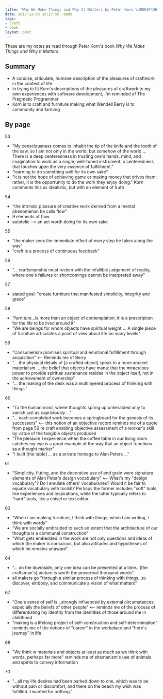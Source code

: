 ```yaml
---
title: "Why We Make Things and Why It Matters by Peter Korn \U0001F4D6"
date: 2017-12-03 10:27:50 -0800
tags:
- craft
- book
layout: post
---
```

These are my notes as read through Peter Korn's book _Why We Make Things and Why It Matters_.

## Summary

* A concise, articulate, humane description of the pleasures of craftwork in the context of life
* In trying to fit Korn's descriptions of the pleasures of craftwork to my own experiences with software development, I'm reminded of The Pragmatic Programmer
* Korn is to craft and furniture making what Wendell Berry is to community and farming

## By page

53

* "My consciousness comes to inhabit the tip of the knife and the tooth of the saw, so I am not only in the world, but somehow of the world … There is a deep centeredness in trusting one's hands, mind, and imagination to work as a single, well-tuned instrument, a centeredness that touches upon the very essence of fulfillment."
* "learning to do something well for its own sake"
* "‎It is not the hope of achieving game or making money that drives them: rather, it is the opportunity to do the work they enjoy doing." Korn comments this as idealistic, but with an element of truth

54

* "the intrinsic pleasure of creative work derived from a mental phenomenon he calls flow"
* 9 elements of flow
* autotelic --> an act worth doing for its own sake

55

* "the maker sees the immediate effect of every step he takes along the way"
* "craft is a process of continuous feedback"

56

* "... craftsmanship must reckon with the infallible judgement of reality, where one's failures or shortcomings cannot be interpreted away"

57

* stated goal: "create furniture that manifested simplicity, integrity and grace"

58

* "furniture…is more than an object of contemplation; it is a prescription for the life to be lived around it"
* "We are beings for whom objects have spiritual weight ... A single piece of furniture articulates a point of view about life on many levels"

59

* "Consumerism promises spiritual and emotional fulfillment through acquisition" <-- Reminds me of Berry
* "... the physical details of \[a crafted object\] speak to a more ancient materialism ... the belief that objects have mana: that the miraculous power to provide spiritual sustenance resides in the object itself, not in the achievement of ownership"
* "... the making of the desk was a multilayered process of thinking with things."

60

* "To the human mind, where thoughts spring up unheralded only to vanish just as capriciously ..."
* "... each completed work becomes a springboard for the genesis of its successors" <-- this notion of an objective record reminds me of a quote from page 56 re craft enabling objective assessment of a worker's skill by virtue of the tangible objects produced
* "The pleasure I experience when the coffee table in our living room catches my eye is a good example of the way that an object functions as a thought marker"
* "I built \[the table\] ... as a private homage to Alan Peters ..."

61

* "Simplicity, fluting, and the decorative use of end grain were signature elements of Alan Peter's design vocabulary" <-- What's my "design vocabulary"? Do I emulate others' vocabularies? Would it be fair to equate vocabulary with toolkit? Perhaps the former includes "soft" tools, like experiences and inspirations, while the latter typically refers to "hard" tools, like a chisel or text editor.

63

* "When I am making furniture, I think with things; when I am writing, I think with words"
* "We are socially embraided to such an extent that the architecture of our thoughts is a communal construction"
* "What gets embedded in the work are not only questions and ideas of which the maker is conscious, but also attitudes and hypotheses of which he remains unaware"
    
64  
* "... on the downside, only one idea can be presented at a time…\[the craftsman's\] picture is worth the proverbial thousand words"
* all makers go "through a similar process of thinking with things...to discover, embody, and communicate a vision of what matters"
    
67  
* "One's sense of self is...strongly influenced by external circumstances, especially the beliefs of other people" <-- reminds me of the process of differentiating my identity from the identities of those around me in childhood
* "making is a lifelong project of self-construction and self-determination" reminds me of the notions of "career" in the workplace and "hero's journey" in life
    
68  
* "We think w materials and objects at least as much as we think with words, perhaps far more" reminds me of shamanism's use of animals and spirits to convey information
    
70  
* "...all my life desires had been parked down to one, which was to be without pain or discomfort, and there on the beach my wish was fulfilled. I wanted for nothing."
